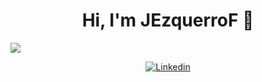 <div align="center">
<h1 align="center">Hi, I'm JEzquerroF</a> 👋</h1>
<div align="left">
<img src="https://esemanal.mx/revista/wp-content/uploads/2024/07/portadagaming-780x470.jpg">

</div>


[![Linkedin](https://img.shields.io/badge/Linkedin-blue)](https://www.linkedin.com/in/javier-ezquerro-fuentes-5a494a319/)
  
<!--
**JEzquerroF/JEzquerroF** is a ✨ _special_ ✨ repository because its `README.md` (this file) appears on your GitHub profile.

Here are some ideas to get you started:

- 🔭 I’m currently working on ...
- 🌱 I’m currently learning ...
- 👯 I’m looking to collaborate on ...
- 🤔 I’m looking for help with ...
- 💬 Ask me about ...
- 📫 How to reach me: ...
- 😄 Pronouns: ...
- ⚡ Fun fact: ...
-->
